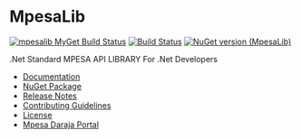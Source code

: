 # MpesaLib 
[![mpesalib MyGet Build Status](https://www.myget.org/BuildSource/Badge/mpesalib?identifier=cf0f8e5c-2a40-41cf-8065-9f27db7e2678)](https://www.myget.org/) [![Build Status](https://geospartan.visualstudio.com/MpesaLib/_apis/build/status/ayiemba.MpesaLib)](https://geospartan.visualstudio.com/MpesaLib/_build/latest?definitionId=2)
[![NuGet version (MpesaLib)](https://img.shields.io/nuget/v/MpesaLib.svg?style=flat-square)](https://www.nuget.org/packages/MpesaLib/)
 
.Net Standard MPESA API LIBRARY For .Net Developers


- [Documentation](https://ayiemba.github.io/MpesaLib/)
- [NuGet Package](https://www.nuget.org/packages/MpesaLib/)
- [Release Notes](https://github.com/ayiemba/MpesaLib/releases)
- [Contributing Guidelines](CONTRIBUTING.md)
- [License](LICENSE.md)
- [Mpesa Daraja Portal](https://developer.safaricom.co.ke/)
